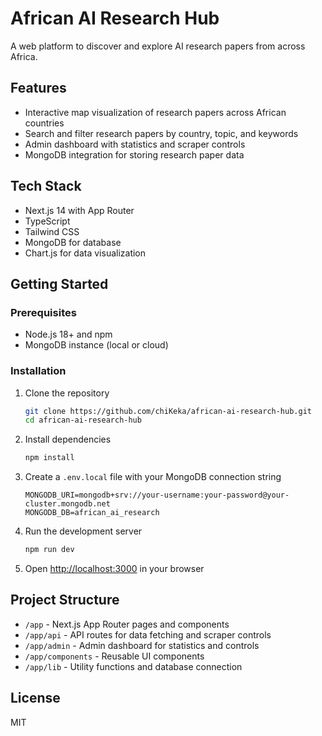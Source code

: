 # African AI Research Hub

A web platform to discover and explore AI research papers from across Africa.

## Features

- Interactive map visualization of research papers across African countries
- Search and filter research papers by country, topic, and keywords
- Admin dashboard with statistics and scraper controls
- MongoDB integration for storing research paper data

## Tech Stack

- Next.js 14 with App Router
- TypeScript
- Tailwind CSS
- MongoDB for database
- Chart.js for data visualization

## Getting Started

### Prerequisites

- Node.js 18+ and npm
- MongoDB instance (local or cloud)

### Installation

1. Clone the repository
   ```bash
   git clone https://github.com/chiKeka/african-ai-research-hub.git
   cd african-ai-research-hub
   ```

2. Install dependencies
   ```bash
   npm install
   ```

3. Create a `.env.local` file with your MongoDB connection string
   ```
   MONGODB_URI=mongodb+srv://your-username:your-password@your-cluster.mongodb.net
   MONGODB_DB=african_ai_research
   ```

4. Run the development server
   ```bash
   npm run dev
   ```

5. Open [http://localhost:3000](http://localhost:3000) in your browser

## Project Structure

- `/app` - Next.js App Router pages and components
- `/app/api` - API routes for data fetching and scraper controls
- `/app/admin` - Admin dashboard for statistics and controls
- `/app/components` - Reusable UI components
- `/app/lib` - Utility functions and database connection

## License

MIT